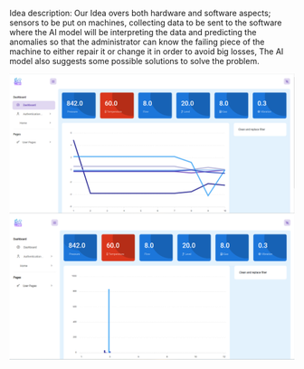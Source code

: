 ﻿Idea description: 
Our Idea overs both hardware and software aspects; sensors to be put on machines, collecting data to be sent to the software where the AI model will be interpreting the data and predicting the anomalies so that the administrator can know the failing piece of the machine to either repair it or change it in order to avoid big losses, The AI model also suggests some possible solutions to solve the problem.

<img src="images/d1.png"/>
<img src="images/d2.png"/>
